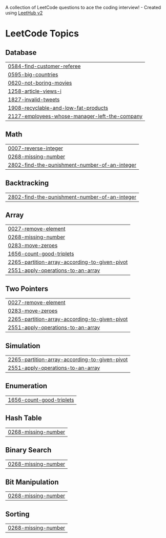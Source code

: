 A collection of LeetCode questions to ace the coding interview! - Created using [LeetHub v2](https://github.com/arunbhardwaj/LeetHub-2.0)
<!---LeetCode Topics Start-->
# LeetCode Topics
## Database
|  |
| ------- |
| [0584-find-customer-referee](https://github.com/annwhocodes/Java-DSA/tree/master/0584-find-customer-referee) |
| [0595-big-countries](https://github.com/annwhocodes/Java-DSA/tree/master/0595-big-countries) |
| [0620-not-boring-movies](https://github.com/annwhocodes/Java-DSA/tree/master/0620-not-boring-movies) |
| [1258-article-views-i](https://github.com/annwhocodes/Java-DSA/tree/master/1258-article-views-i) |
| [1827-invalid-tweets](https://github.com/annwhocodes/Java-DSA/tree/master/1827-invalid-tweets) |
| [1908-recyclable-and-low-fat-products](https://github.com/annwhocodes/Java-DSA/tree/master/1908-recyclable-and-low-fat-products) |
| [2127-employees-whose-manager-left-the-company](https://github.com/annwhocodes/Java-DSA/tree/master/2127-employees-whose-manager-left-the-company) |
## Math
|  |
| ------- |
| [0007-reverse-integer](https://github.com/annwhocodes/Java-DSA/tree/master/0007-reverse-integer) |
| [0268-missing-number](https://github.com/annwhocodes/Java-DSA/tree/master/0268-missing-number) |
| [2802-find-the-punishment-number-of-an-integer](https://github.com/annwhocodes/Java-DSA/tree/master/2802-find-the-punishment-number-of-an-integer) |
## Backtracking
|  |
| ------- |
| [2802-find-the-punishment-number-of-an-integer](https://github.com/annwhocodes/Java-DSA/tree/master/2802-find-the-punishment-number-of-an-integer) |
## Array
|  |
| ------- |
| [0027-remove-element](https://github.com/annwhocodes/Java-DSA/tree/master/0027-remove-element) |
| [0268-missing-number](https://github.com/annwhocodes/Java-DSA/tree/master/0268-missing-number) |
| [0283-move-zeroes](https://github.com/annwhocodes/Java-DSA/tree/master/0283-move-zeroes) |
| [1656-count-good-triplets](https://github.com/annwhocodes/Java-DSA/tree/master/1656-count-good-triplets) |
| [2265-partition-array-according-to-given-pivot](https://github.com/annwhocodes/Java-DSA/tree/master/2265-partition-array-according-to-given-pivot) |
| [2551-apply-operations-to-an-array](https://github.com/annwhocodes/Java-DSA/tree/master/2551-apply-operations-to-an-array) |
## Two Pointers
|  |
| ------- |
| [0027-remove-element](https://github.com/annwhocodes/Java-DSA/tree/master/0027-remove-element) |
| [0283-move-zeroes](https://github.com/annwhocodes/Java-DSA/tree/master/0283-move-zeroes) |
| [2265-partition-array-according-to-given-pivot](https://github.com/annwhocodes/Java-DSA/tree/master/2265-partition-array-according-to-given-pivot) |
| [2551-apply-operations-to-an-array](https://github.com/annwhocodes/Java-DSA/tree/master/2551-apply-operations-to-an-array) |
## Simulation
|  |
| ------- |
| [2265-partition-array-according-to-given-pivot](https://github.com/annwhocodes/Java-DSA/tree/master/2265-partition-array-according-to-given-pivot) |
| [2551-apply-operations-to-an-array](https://github.com/annwhocodes/Java-DSA/tree/master/2551-apply-operations-to-an-array) |
## Enumeration
|  |
| ------- |
| [1656-count-good-triplets](https://github.com/annwhocodes/Java-DSA/tree/master/1656-count-good-triplets) |
## Hash Table
|  |
| ------- |
| [0268-missing-number](https://github.com/annwhocodes/Java-DSA/tree/master/0268-missing-number) |
## Binary Search
|  |
| ------- |
| [0268-missing-number](https://github.com/annwhocodes/Java-DSA/tree/master/0268-missing-number) |
## Bit Manipulation
|  |
| ------- |
| [0268-missing-number](https://github.com/annwhocodes/Java-DSA/tree/master/0268-missing-number) |
## Sorting
|  |
| ------- |
| [0268-missing-number](https://github.com/annwhocodes/Java-DSA/tree/master/0268-missing-number) |
<!---LeetCode Topics End-->